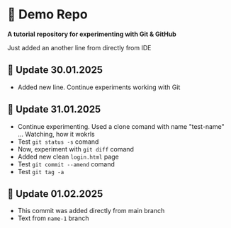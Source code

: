 # 🚀 Demo Repo 
**A tutorial repository for experimenting with Git & GitHub** 

Just added an another line from directly from IDE

## 📅 Update 30.01.2025

- Added new line. Continue experiments working with Git


## 📅 Update 31.01.2025

- Continue experimenting. Used a clone comand with name  "test-name" ... Watching, how it wokrls
- Test ```git status -s``` comand
- Now, experiment with ```git diff``` comand
- Added new clean ```login.html``` page
- Test ```git commit --amend``` comand
- Test ```git tag -a``` 


## 📅 Update 01.02.2025
- This commit was added directly from main branch
- Text from ```name-1``` branch